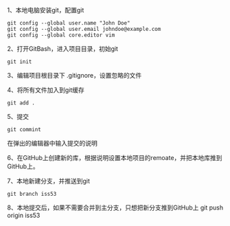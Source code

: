 1、本地电脑安装git，配置git  
```
git config --global user.name "John Doe"   
git config --global user.email johndoe@example.com   
git config --global core.editor vim
```

2、打开GitBash，进入项目目录，初始git  
```
git init  
```

3、编辑项目根目录下 .gitignore，设置忽略的文件  
  
4、将所有文件加入到git缓存  
```
git add .   
```

5、提交   
```
git commint  
```  
在弹出的编辑器中输入提交的说明  

6、在GitHub上创建新的库，根据说明设置本地项目的remoate，并把本地库推到GitHub上。  
  
7、本地新建分支，并推送到git  
```
git branch iss53 
```

8、本地提交后，如果不需要合并到主分支，只想把新分支推到GitHub上 git push origin iss53  

